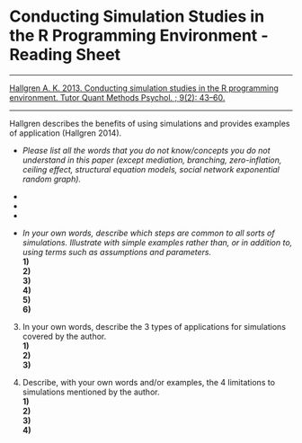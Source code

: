 # Conducting Simulation Studies in the R Programming Environment - Reading Sheet

***
[Hallgren A. K. 2013. Conducting simulation studies in the R programming environment. Tutor Quant Methods Psychol. ; 9(2): 43–60.](https://doi.org/10.20982/tqmp.09.2.p043) 

***

Hallgren describes the benefits of using simulations and provides examples of application (Hallgren 2014).

*	*Please list all the words that you do not know/concepts you do not understand in this paper (except mediation, branching, zero-inflation, ceiling effect, structural equation models, social network exponential random graph).*
-  
- 
- 


* *In your own words, describe which steps are common to all sorts of simulations. Illustrate with simple examples rather than, or in addition to, using terms such as assumptions and parameters.*  
**1)**   
**2)**  
**3)**  
**4)**  
**5)**  
**6)**  



3)	In your own words, describe the 3 types of applications for simulations covered by the author.  
**1)**   
**2)**  
**3)** 

4)	Describe, with your own words and/or examples, the 4 limitations to simulations mentioned by the author.  
**1)**   
**2)**  
**3)**  
**4)** 